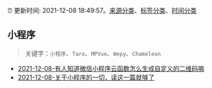 :alarm_clock: 更新时间: 2021-12-08 18:49:57。[来源分类](../README.md)、[标签分类](../TAGS.md)、[时间分类](../TIMELINE.md)

## 小程序


> 关键字：`小程序`、`Taro`、`MPVue`、`Wepy`、`Chameleon`



- [2021-12-08-有人知道微信小程序云函数怎么生成自定义的二维码嘛](https://www.v2ex.com/t/820961) 
- [2021-12-08-关于小程序的一切，读这一篇就够了](https://toutiao.io/k/1i0tnxr) 
